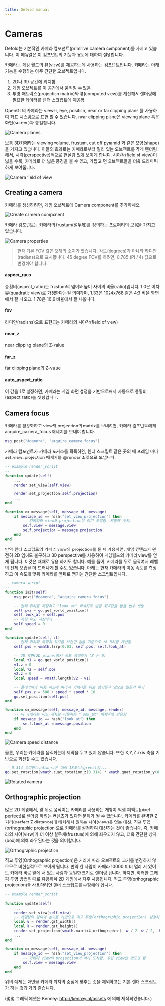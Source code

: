 ```yaml
---
title: Defold manual
---
```


# Cameras
Defold는 기본적인 카메라 컴포넌트(primitive camera component)를 가지고 있습니다. 이 메뉴얼은 이 컴포넌트의 기능과 용도에 대하여 설명합니다.

카메라는 게임 월드의 뷰(view)를 제공하는데 사용하는 컴포넌트입니다. 카메라는 아래 기능을 수행하는 아주 간단한 오브젝트입니다.

1. 2D나 3D 공간에 위치함
2. 게임 오브젝트를 이 공간에서 움직일 수 있음
3. 투영 매트릭스(projection matrix)와 뷰(computed view)를 계산해서 렌더링에 필요한 데이터를 렌더 스크립트에 제공함

OpenGL의 카메라는 viewer, eye, position, near or far clipping plane 를 사용하여 좌표 시스템으로 표현 할 수 있습니다.  near clipping plane은  viewing plane 혹은 화면(screen)과 동일합니다.

![Camera planes](images/cameras/cameras_planes.png)

보통 3D카메라는 viewing volume, frustum, cut off pyramid 과 같은 모양(shape)을 가지고 있습니다. 이들의 효과로는 카메라로부터 멀리 있는 오브젝트를 작게 렌더링 해서, 시각(perspective)적으로 현실감 있게 보이게 합니다. 시야각(field of view)이 넓을 수록, 카메라로 더 넓은 풍경을 볼 수 있고, 가깝고 먼 오브젝트들을 더욱 드라마틱하게 보여줍니다.

![Camera field of view](images/cameras/cameras_fov.png)

## Creating a camera
카메라를 생성하려면, 게임 오브젝트에 Camera component를 추가하세요.

![Create camera component](images/cameras/cameras_create_component.png)

카메라 컴포넌트는 카메라의 frustum(절두체)를 정의하는 프로퍼티의 모음을 가지고 있습니다.

![Camera properties](images/cameras/cameras_properties.png)

> 현재 기본 FOV 값은 오해의 소지가 있습니다. 각도(degrees)가 아니라 라디안(radians)으로 표시됩니다.  45 degree FOV를 하려면, 0.785 (PI / 4) 값으로 변경해야 합니다.

#### aspect_ratio
종횡비(aspect_ratio)는 frustum의 넓이와 높이 사이의 비율(ratio)입니다. 1.0은 이차 뷰(quadratic view)로 가정한다는걸 의미하며, 1.33은 1024x768 같은 4:3 비율 화면에서 잘 나오고. 1.78은 16:9 비율에서 잘 나옵니다.
#### fov
라디안(radians)으로 표현되는 카메라의 시야각(field of view)
#### near_z
near clipping plane의 Z-value
#### far_z
far clipping plane의 Z-value
#### auto_aspect_ratio
이 값을 1로 설정하면, 카메라는 게임 화면 설정을 기반으로해서 자동으로 종횡비(aspect ratio)를 셋팅합니다.

## Camera focus
카메라를 활성화하고 view와 projection의 matrix를 보내려면, 카메라 컴포넌트에게 acquire_camera_focus 메세지를 보내야 합니다.

```lua
msg.post("#camera", "acquire_camera_focus")
```

카메라 컴포넌트가 카메라 포커스를 획득하면, 렌더 스크립트 같은 곳의 매 프레임 마다 set_view_projection 메세지를 @render 소켓으로 보냅니다.

```lua
-- example.render_script
--
function update(self)
    ...
    render.set_view(self.view)

    render.set_projection(self.projection)
    ...
end

function on_message(self, message_id, message)
    if message_id == hash("set_view_projection") then
        -- 카메라의 view와 projection이 여기 도착함. 저장해 두자.
        self.view = message.view
        self.projection = message.projection
    end
end
```

만약 렌더 스크립트의 카메라 view와 projection를 둘 다 사용하면, 게임 컨텐츠가 완전히 2D 임에도 불구하고 3D perspective를 사용하여 게임월드의 카메라 view를 얻게 됩니다. 이것은 때때로 유용 하기도 합니다. 예를 들어, 카메라를 뒤로 움직여서 레벨의 전체 모습을 더 드러나게 할 수도 있습니다. 아래는 현재 카메라의 이동 속도를 측정하고 이 속도에 맞춰 카메라를 앞뒤로 땡기는 간단한 스크립트입니다.

```lua
-- camera.script
--
function init(self)
    msg.post("#camera", "acquire_camera_focus")

    -- 현재 위치를 저장하고 "look at" 메세지로 받을 위치값을 받을 변수 셋팅
    self.pos = go.get_world_position()
    self.look_at = self.pos
    -- 측정 속도 저장하기
    self.speed = 0
end

function update(self, dt)
    -- 현재 위치와 목적지 위치를 보간한 값을 기준으로 새 위치를 계산함
    self.pos = vmath.lerp(0.03, self.pos, self.look_at)

    -- 2D 평면(2D plane)에서 속도 측정하기 (Z 는 0)
    local v1 = go.get_world_position()
    v1.z = 0
    local v2 = self.pos
    v2.z = 0
    local speed = vmath.length(v2 - v1)

    -- 플레이어의 이동 속도에 따라서 카메라를 뒤로 땡기든가 앞으로 밀든가 하기
    self.pos.z = 500 + speed * speed * 10
    go.set_position(self.pos)
end

function on_message(self, message_id, message, sender)
    -- 이 카메라는 어느 위치로 이동하든 "look_at" 메세지에 반응함
    if message_id == hash("look_at") then
        self.look_at = message.position
    end
end
```

![Camera speed distance](images/cameras/cameras_speed_distance.png)

물론, 우리는 카메라를 움직이는데 제약을 두고 있지 않습니다. 또한 X,Y,Z axis 축을 기반으로 회전할 수도 있습니다.

```lua
-- 0.314 라디안(radians)은 대략 18도(degrees)임...
go.set_rotation(vmath.quat_rotation_z(0.314) * vmath.quat_rotation_y(0.314))
```

![Rotated camera](images/cameras/cameras_camera_rotated.png)

## Orthographic projection
많은 2D 게임에서, 앞 뒤로 움직이는 카메라를 사용하는 게임이 픽셀 퍼펙트(pixel perfect)로 렌더링 하려는 컨텐츠가 있다면 문제가 될 수 있습니다. 카메라를 완벽한 Z 거리(perfect Z distance)에 배치해서 원하는 시야(view)를 얻는 대신, 직교 투영(orthographic projection)으로 카메라를 설정하여 대신하는 것이 좋습니다. 즉, 카메라의 시야(view)가 더 이상 절두체(frustum)에 의해 좌우되지 않고, 더욱 간단한 상자(box)에 의해 좌우된다는 것을 의미합니다.

![Orthographic projection](images/cameras/cameras_orthographic.png)

직교 투영(Orthographic projection)은 거리에 따라 오브젝트의 크기를 변경하지 않으므로 비현실적으로 보이게 됩니다. 만약 한 사람이 카메라 10000 미터 멀리 서 있어도 카메라 바로 앞에 서 있는 사람과 동일한 크기로 렌더링 됩니다. 하지만, 이러한 그래픽 투영 방법은 때로 유용하며 2D 게임에서 자주 사용됩니다. 직교 투영(orthographic projection)을 사용하려면 렌더 스크립트를 수정해야 합니다.

```lua
-- example.render_script
--
function update(self)
    ...
    render.set_view(self.view)
    -- 게임창의 넓이와 높이를 기반으로 직교 투영(orthographic projection) 설정하기
    local w = render.get_width()
    local h = render.get_height()
    render.set_projection(vmath.matrix4_orthographic(- w / 2, w / 2, -h / 2, h / 2, -1000, 1000))
    ...
end

function on_message(self, message_id, message)
    if message_id == hash("set_view_projection") then
        -- 카메라 view와 projection이 여기 도착함. 우린 view만 있으면 됨
        self.view = message.view
    end
end
```

위의 예제는 화면을 카메라 위치의 중심에 맞추는 것을 제외하고는 기본 렌더 스크립트가 하는 것과 거의 같습니다.

(몇몇 그래픽 에셋은 Kenney: http://kenney.nl/assets 에 의해 제작되었습니다.)
